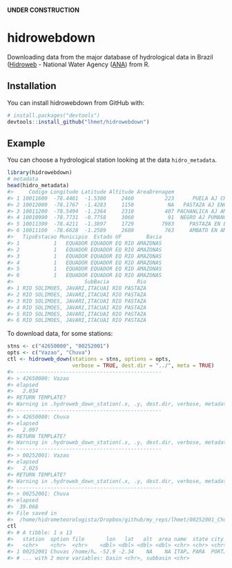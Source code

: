 
<!-- README.md is generated from README.Rmd. Please edit that file -->
**UNDER CONSTRUCTION**

hidrowebdown
============

Downloading data from the major database of hydrological data in Brazil ([Hidroweb](http://hidroweb.ana.gov.br) - National Water Agency ([ANA](www.ana.gov.br)) from R.

Installation
------------

You can install hidrowebdown from GitHub with:

``` r
# install.packages("devtools")
devtools::install_github("lhmet/hidrowebdown")
```

Example
-------

You can choose a hydrological station looking at the data `hidro_metadata`.

``` r
library(hidrowebdown)
# metadata
head(hidro_metadata)
#>     Codigo Longitude Latitude Altitude AreaDrenagem                 Nome
#> 1 10011600  -78.4481  -1.5300     2460          223      PUELA AJ CHAMBO
#> 2 10012000  -78.1767  -1.4283     1150           NA   PASTAZA AJ ENCANTO
#> 3 10011200  -78.5494  -1.2364     2310          407 PACHANLICA AJ AMBATO
#> 4 10010900  -78.7731  -0.7758     3060           91  NEGRO AJ PUMANCUCHI
#> 5 10011300  -78.4211  -1.3897     1729         7983     PASTAZA EN BANOS
#> 6 10011100  -78.6628  -1.2589     2680          763     AMBATO EN AMBATO
#>   TipoEstacao Municipio  Estado UF        Bacia
#> 1           1   EQUADOR EQUADOR EQ RIO AMAZONAS
#> 2           1   EQUADOR EQUADOR EQ RIO AMAZONAS
#> 3           1   EQUADOR EQUADOR EQ RIO AMAZONAS
#> 4           1   EQUADOR EQUADOR EQ RIO AMAZONAS
#> 5           1   EQUADOR EQUADOR EQ RIO AMAZONAS
#> 6           1   EQUADOR EQUADOR EQ RIO AMAZONAS
#>                       SubBacia         Rio
#> 1 RIO SOLIMOES, JAVARI,ITACUAI RIO PASTAZA
#> 2 RIO SOLIMOES, JAVARI,ITACUAI RIO PASTAZA
#> 3 RIO SOLIMOES, JAVARI,ITACUAI RIO PASTAZA
#> 4 RIO SOLIMOES, JAVARI,ITACUAI RIO PASTAZA
#> 5 RIO SOLIMOES, JAVARI,ITACUAI RIO PASTAZA
#> 6 RIO SOLIMOES, JAVARI,ITACUAI RIO PASTAZA
```

To download data, for some stations:

``` r
stns <- c("42650000", "00252001")
opts <- c("Vazao", "Chuva")
ctl <- hidroweb_down(stations = stns, options = opts, 
                     verbose = TRUE, dest.dir = "../", meta = TRUE)
#> -----------------------------------------------
#> > 42650000: Vazao
#> elapsed 
#>   2.034
#> RETURN TEMPLATE?
#> Warning in .hydroweb_down_station(.x, .y, dest.dir, verbose, metadata = meta): No path to download data was found for station 42650000, option Vazao.
#> -----------------------------------------------
#> > 42650000: Chuva
#> elapsed 
#>   2.097
#> RETURN TEMPLATE?
#> Warning in .hydroweb_down_station(.x, .y, dest.dir, verbose, metadata = meta): No path to download data was found for station 42650000, option Chuva.
#> -----------------------------------------------
#> > 00252001: Vazao
#> elapsed 
#>   2.025
#> RETURN TEMPLATE?
#> Warning in .hydroweb_down_station(.x, .y, dest.dir, verbose, metadata = meta): No path to download data was found for station 00252001, option Vazao.
#> -----------------------------------------------
#> > 00252001: Chuva
#> elapsed 
#>  39.068
#> File saved in 
#>  /home/hidrometeorologista/Dropbox/github/my_reps/lhmet/00252001_Chuva.zip.
ctl
#> # A tibble: 1 x 13
#>   station  option file       lon   lat   alt  area name  state city  river
#>   <chr>    <chr>  <chr>    <dbl> <dbl> <dbl> <dbl> <chr> <chr> <chr> <chr>
#> 1 00252001 Chuvas /home/h… -52.9 -2.34    NA    NA ITAP… PARA  PORT… <NA> 
#> # ... with 2 more variables: basin <chr>, subbasin <chr>
```
